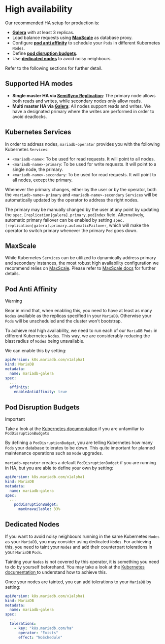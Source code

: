 # High availability

Our recommended HA setup for production is:
- **[Galera](./GALERA.md)** with at least 3 replicas.
- Load balance requests using **[MaxScale](./MAXSCALE.md)** as database proxy.
- Configure **[pod anti affinity](#pod-anti-affinity)** to schedule your `Pods` in different Kubernetes `Nodes`.
- Define **[pod disruption budgets]()**.
- Use **[dedicated nodes](#dedicated-nodes)** to avoid noisy neighbours.

Refer to the following sections for further detail.

## Supported HA modes

- **Single master HA via [SemiSync Replication](../examples/manifests/mariadb_v1alpha1_mariadb_replication.yaml)**: The primary node allows both reads and writes, while secondary nodes only allow reads.
- **Multi master HA via [Galera](./GALERA.md)**: All nodes support reads and writes. We have a designated primary where the writes are performed in order to avoid deadlocks.

## Kubernetes Services

In order to address nodes, `mariadb-operator` provides you with the following Kubernetes `Services`:
- `<mariadb-name>`: To be used for read requests. It will point to all nodes. 
- `<mariadb-name>-primary`: To be used for write requests. It will point to a single node, the primary.
- `<mariadb-name>-secondary`: To be used for read requests. It will point to all nodes, except the primary.

Whenever the primary changes, either by the user or by the operator, both the `<mariadb-name>-primary` and `<mariadb-name>-secondary` `Services` will be automatically updated by the operator to address the right nodes.

The primary may be manually changed by the user at any point by updating the `spec.[replication|galera].primary.podIndex` field. Alternatively,  automatic primary failover can be enabled by setting `spec.[replication|galera].primary.automaticFailover`, which will make the operator to switch primary whenever the primary `Pod` goes down.

## MaxScale

While Kubernetes `Services` can be utilized to dynamically address primary and secondary instances, the most robust high availability configuration we recommend relies on [MaxScale](https://mariadb.com/docs/server/products/mariadb-maxscale/). Please refer to [MaxScale docs](./MAXSCALE.md) for further details.

## Pod Anti Affinity

> [!WARNING]  
> Bear in mind that, when enabling this, you need to have at least as many `Nodes` available as the replicas specified in your `MariaDB`. Otherwise your `Pods` will be unscheduled and the cluster won't bootstrap.

To achieve real high availability, we need to run each of our `MariaDB` `Pods` in different Kubernetes `Nodes`. This way, we are considerably reducing the blast radius of `Nodes` being unavailable.

We can enable this by setting:

```yaml
apiVersion: k8s.mariadb.com/v1alpha1
kind: MariaDB
metadata:
  name: mariadb-galera
spec:
  ...
  affinity:
    enableAntiAffinity: true
```

## Pod Disruption Budgets

> [!IMPORTANT]  
> Take a look at the [Kubernetes documentation](https://kubernetes.io/docs/tasks/run-application/configure-pdb/) if you are unfamiliar to `PodDisruptionBudgets`

By defining a `PodDisruptionBudget`, you are telling Kubernetes how many `Pods` your database tolerates to be down. This quite important for planned maintenance operations such as `Node` upgrades.

`mariadb-operator` creates a default `PodDisruptionBudget` if you are running in HA, but you are able to define your own by setting:

```yaml
apiVersion: k8s.mariadb.com/v1alpha1
kind: MariaDB
metadata:
  name: mariadb-galera
spec:
  ...
    podDisruptionBudget:
      maxUnavailable: 33%
```


## Dedicated Nodes

If you want to avoid noisy neighbours running in the same Kubernetes `Nodes` as your `MariaDB`, you may consider using dedicated `Nodes`. For achieving this, you need to taint your `Nodes` and add their counterpart tolerations in your `MariaDB` `Pods`.

Tainting your `Nodes` is not covered by this operator, it is something you need to do by yourself beforehand. You may take a look at the [Kubernetes documentation ](https://kubernetes.io/docs/concepts/scheduling-eviction/taint-and-toleration/) to understand how to achieve this.

Once your nodes are tainted, you can add tolerations to your `MariaDB` by setting:
```yaml
apiVersion: k8s.mariadb.com/v1alpha1
kind: MariaDB
metadata:
  name: mariadb-galera
spec:
  ...
  tolerations:
    - key: "k8s.mariadb.com/ha"
      operator: "Exists"
      effect: "NoSchedule"
``` 